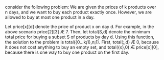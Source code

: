 consider the following problem: We are given the prices of k
products over n days, and we want to buy each product exactly once. However,
we are allowed to buy at most one product in a day. 

Let price[x][d] denote the price of product x on day d. For example, in the
above scenario price[2][3] Æ 7. Then, let total(S,d) denote the minimum total
price for buying a subset S of products by day d. Using this function, the solution
to the problem is total({0...k¡1},n¡1).
First, total(;,d) Æ 0, because it does not cost anything to buy an empty set,
and total({x},0) Æ price[x][0], because there is one way to buy one product on
the first day.
